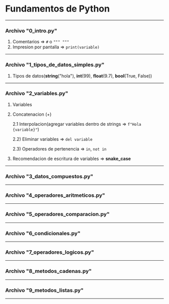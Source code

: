 # Fundamentos de Python
---
### Archivo "0_intro.py"

1) Comentarios => `#` o `""" """`
2) Impresion por pantalla => `print(variable)`
---
### Archivo "1_tipos_de_datos_simples.py"
1) Tipos de datos(**string**("hola"), **int**(99), **float**(9.7), **bool**(True, False))
---
### Archivo "2_variables.py"
1) Variables
2) Concatenacion (+)

    2.1 Interpolacion(agregar variables dentro de strings => `f"Hola {variable}"`)

    2.2) Eliminar variables => `del variable`
    
    2.3) Operadores de pertenencia => `in`, `not in`
3) Recomendacion de escritura de variables => **snake_case**        
---
### Archivo "3_datos_compuestos.py"

---
### Archivo "4_operadores_aritmeticos.py"

---
### Archivo "5_operadores_comparacion.py"

---
### Archivo "6_condicionales.py"

---
### Archivo "7_operadores_logicos.py"

---
### Archivo "8_metodos_cadenas.py"

---
### Archivo "9_metodos_listas.py"

---